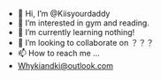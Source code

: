 - 👋 Hi, I’m @Kiisyourdaddy
- 👀 I’m interested in gym and reading.
- 🌱 I’m currently learning nothing!
- 💞️ I’m looking to collaborate on ？？？
- 📫 How to reach me ...
- Whykiandki@outlook.com
<!---
Kiisyourdaddy/Kiisyourdaddy is a ✨ special ✨ repository because its `README.md` (this file) appears on your GitHub profile.
You can click the Preview link to take a look at your changes.
--->
